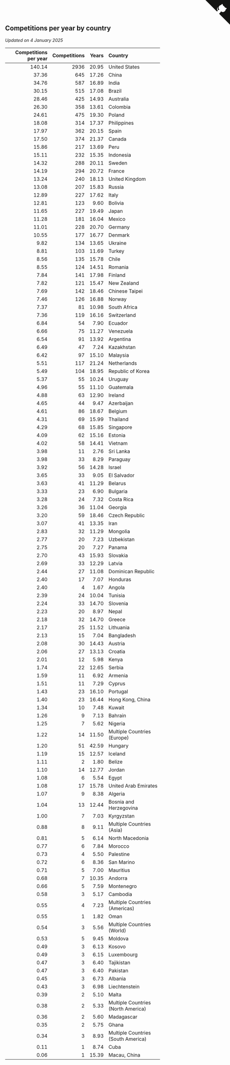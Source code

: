 ## Competitions per year by country

*Updated on  4 January 2025*

| Competitions per year | Competitions | Years | Country |
| ---: | ---: | ---: | :--- |
| 140.14 | 2936 | 20.95 | United States |
| 37.36 | 645 | 17.26 | China |
| 34.76 | 587 | 16.89 | India |
| 30.15 | 515 | 17.08 | Brazil |
| 28.46 | 425 | 14.93 | Australia |
| 26.30 | 358 | 13.61 | Colombia |
| 24.61 | 475 | 19.30 | Poland |
| 18.08 | 314 | 17.37 | Philippines |
| 17.97 | 362 | 20.15 | Spain |
| 17.50 | 374 | 21.37 | Canada |
| 15.86 | 217 | 13.69 | Peru |
| 15.11 | 232 | 15.35 | Indonesia |
| 14.32 | 288 | 20.11 | Sweden |
| 14.19 | 294 | 20.72 | France |
| 13.24 | 240 | 18.13 | United Kingdom |
| 13.08 | 207 | 15.83 | Russia |
| 12.89 | 227 | 17.62 | Italy |
| 12.81 | 123 | 9.60 | Bolivia |
| 11.65 | 227 | 19.49 | Japan |
| 11.28 | 181 | 16.04 | Mexico |
| 11.01 | 228 | 20.70 | Germany |
| 10.55 | 177 | 16.77 | Denmark |
| 9.82 | 134 | 13.65 | Ukraine |
| 8.81 | 103 | 11.69 | Turkey |
| 8.56 | 135 | 15.78 | Chile |
| 8.55 | 124 | 14.51 | Romania |
| 7.84 | 141 | 17.98 | Finland |
| 7.82 | 121 | 15.47 | New Zealand |
| 7.69 | 142 | 18.46 | Chinese Taipei |
| 7.46 | 126 | 16.88 | Norway |
| 7.37 | 81 | 10.98 | South Africa |
| 7.36 | 119 | 16.16 | Switzerland |
| 6.84 | 54 | 7.90 | Ecuador |
| 6.66 | 75 | 11.27 | Venezuela |
| 6.54 | 91 | 13.92 | Argentina |
| 6.49 | 47 | 7.24 | Kazakhstan |
| 6.42 | 97 | 15.10 | Malaysia |
| 5.51 | 117 | 21.24 | Netherlands |
| 5.49 | 104 | 18.95 | Republic of Korea |
| 5.37 | 55 | 10.24 | Uruguay |
| 4.96 | 55 | 11.10 | Guatemala |
| 4.88 | 63 | 12.90 | Ireland |
| 4.65 | 44 | 9.47 | Azerbaijan |
| 4.61 | 86 | 18.67 | Belgium |
| 4.31 | 69 | 15.99 | Thailand |
| 4.29 | 68 | 15.85 | Singapore |
| 4.09 | 62 | 15.16 | Estonia |
| 4.02 | 58 | 14.41 | Vietnam |
| 3.98 | 11 | 2.76 | Sri Lanka |
| 3.98 | 33 | 8.29 | Paraguay |
| 3.92 | 56 | 14.28 | Israel |
| 3.65 | 33 | 9.05 | El Salvador |
| 3.63 | 41 | 11.29 | Belarus |
| 3.33 | 23 | 6.90 | Bulgaria |
| 3.28 | 24 | 7.32 | Costa Rica |
| 3.26 | 36 | 11.04 | Georgia |
| 3.20 | 59 | 18.46 | Czech Republic |
| 3.07 | 41 | 13.35 | Iran |
| 2.83 | 32 | 11.29 | Mongolia |
| 2.77 | 20 | 7.23 | Uzbekistan |
| 2.75 | 20 | 7.27 | Panama |
| 2.70 | 43 | 15.93 | Slovakia |
| 2.69 | 33 | 12.29 | Latvia |
| 2.44 | 27 | 11.08 | Dominican Republic |
| 2.40 | 17 | 7.07 | Honduras |
| 2.40 | 4 | 1.67 | Angola |
| 2.39 | 24 | 10.04 | Tunisia |
| 2.24 | 33 | 14.70 | Slovenia |
| 2.23 | 20 | 8.97 | Nepal |
| 2.18 | 32 | 14.70 | Greece |
| 2.17 | 25 | 11.52 | Lithuania |
| 2.13 | 15 | 7.04 | Bangladesh |
| 2.08 | 30 | 14.43 | Austria |
| 2.06 | 27 | 13.13 | Croatia |
| 2.01 | 12 | 5.98 | Kenya |
| 1.74 | 22 | 12.65 | Serbia |
| 1.59 | 11 | 6.92 | Armenia |
| 1.51 | 11 | 7.29 | Cyprus |
| 1.43 | 23 | 16.10 | Portugal |
| 1.40 | 23 | 16.44 | Hong Kong, China |
| 1.34 | 10 | 7.48 | Kuwait |
| 1.26 | 9 | 7.13 | Bahrain |
| 1.25 | 7 | 5.62 | Nigeria |
| 1.22 | 14 | 11.50 | Multiple Countries (Europe) |
| 1.20 | 51 | 42.59 | Hungary |
| 1.19 | 15 | 12.57 | Iceland |
| 1.11 | 2 | 1.80 | Belize |
| 1.10 | 14 | 12.77 | Jordan |
| 1.08 | 6 | 5.54 | Egypt |
| 1.08 | 17 | 15.78 | United Arab Emirates |
| 1.07 | 9 | 8.38 | Algeria |
| 1.04 | 13 | 12.44 | Bosnia and Herzegovina |
| 1.00 | 7 | 7.03 | Kyrgyzstan |
| 0.88 | 8 | 9.11 | Multiple Countries (Asia) |
| 0.81 | 5 | 6.14 | North Macedonia |
| 0.77 | 6 | 7.84 | Morocco |
| 0.73 | 4 | 5.50 | Palestine |
| 0.72 | 6 | 8.36 | San Marino |
| 0.71 | 5 | 7.00 | Mauritius |
| 0.68 | 7 | 10.35 | Andorra |
| 0.66 | 5 | 7.59 | Montenegro |
| 0.58 | 3 | 5.17 | Cambodia |
| 0.55 | 4 | 7.23 | Multiple Countries (Americas) |
| 0.55 | 1 | 1.82 | Oman |
| 0.54 | 3 | 5.56 | Multiple Countries (World) |
| 0.53 | 5 | 9.45 | Moldova |
| 0.49 | 3 | 6.13 | Kosovo |
| 0.49 | 3 | 6.15 | Luxembourg |
| 0.47 | 3 | 6.40 | Tajikistan |
| 0.47 | 3 | 6.40 | Pakistan |
| 0.45 | 3 | 6.73 | Albania |
| 0.43 | 3 | 6.98 | Liechtenstein |
| 0.39 | 2 | 5.10 | Malta |
| 0.38 | 2 | 5.33 | Multiple Countries (North America) |
| 0.36 | 2 | 5.60 | Madagascar |
| 0.35 | 2 | 5.75 | Ghana |
| 0.34 | 3 | 8.93 | Multiple Countries (South America) |
| 0.11 | 1 | 8.74 | Cuba |
| 0.06 | 1 | 15.39 | Macau, China |


<a href="https://github.com/jonatanklosko/wca_statistics" class="github-corner" aria-label="View source on Github"><svg width="80" height="80" viewBox="0 0 250 250" style="fill:#151513; color:#fff; position: absolute; top: 0; border: 0; right: 0;" aria-hidden="true"><path d="M0,0 L115,115 L130,115 L142,142 L250,250 L250,0 Z"></path><path d="M128.3,109.0 C113.8,99.7 119.0,89.6 119.0,89.6 C122.0,82.7 120.5,78.6 120.5,78.6 C119.2,72.0 123.4,76.3 123.4,76.3 C127.3,80.9 125.5,87.3 125.5,87.3 C122.9,97.6 130.6,101.9 134.4,103.2" fill="currentColor" style="transform-origin: 130px 106px;" class="octo-arm"></path><path d="M115.0,115.0 C114.9,115.1 118.7,116.5 119.8,115.4 L133.7,101.6 C136.9,99.2 139.9,98.4 142.2,98.6 C133.8,88.0 127.5,74.4 143.8,58.0 C148.5,53.4 154.0,51.2 159.7,51.0 C160.3,49.4 163.2,43.6 171.4,40.1 C171.4,40.1 176.1,42.5 178.8,56.2 C183.1,58.6 187.2,61.8 190.9,65.4 C194.5,69.0 197.7,73.2 200.1,77.6 C213.8,80.2 216.3,84.9 216.3,84.9 C212.7,93.1 206.9,96.0 205.4,96.6 C205.1,102.4 203.0,107.8 198.3,112.5 C181.9,128.9 168.3,122.5 157.7,114.1 C157.9,116.9 156.7,120.9 152.7,124.9 L141.0,136.5 C139.8,137.7 141.6,141.9 141.8,141.8 Z" fill="currentColor" class="octo-body"></path></svg></a><style>.github-corner:hover .octo-arm{animation:octocat-wave 560ms ease-in-out}@keyframes octocat-wave{0%,100%{transform:rotate(0)}20%,60%{transform:rotate(-25deg)}40%,80%{transform:rotate(10deg)}}@media (max-width:500px){.github-corner:hover .octo-arm{animation:none}.github-corner .octo-arm{animation:octocat-wave 560ms ease-in-out}}</style>
